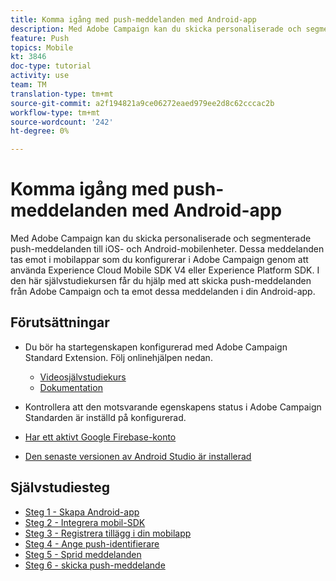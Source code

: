 ```yaml
---
title: Komma igång med push-meddelanden med Android-app
description: Med Adobe Campaign kan du skicka personaliserade och segmenterade push-meddelanden till iOS- och Android-mobilenheter. Dessa meddelanden tas emot i mobilappar som du konfigurerar i Adobe Campaign genom att använda Experience Cloud Mobile SDK V4 eller Experience Platform SDK. I den här självstudiekursen får du hjälp med att skicka push-meddelanden från Adobe Campaign och ta emot dessa meddelanden i din Android-app.
feature: Push
topics: Mobile
kt: 3846
doc-type: tutorial
activity: use
team: TM
translation-type: tm+mt
source-git-commit: a2f194821a9ce06272eaed979ee2d8c62cccac2b
workflow-type: tm+mt
source-wordcount: '242'
ht-degree: 0%

---
```


# Komma igång med push-meddelanden med Android-app

Med Adobe Campaign kan du skicka personaliserade och segmenterade push-meddelanden till iOS- och Android-mobilenheter.
Dessa meddelanden tas emot i mobilappar som du konfigurerar i Adobe Campaign genom att använda Experience Cloud Mobile SDK V4 eller Experience Platform SDK.
I den här självstudiekursen får du hjälp med att skicka push-meddelanden från Adobe Campaign och ta emot dessa meddelanden i din Android-app.

## Förutsättningar

* Du bör ha startegenskapen konfigurerad med Adobe Campaign Standard Extension. Följ onlinehjälpen nedan.
   * [Videosjälvstudiekurs](https://video.tv.adobe.com/v/26224?quality=12&captions=swe)
   * [Dokumentation](https://docs.adobe.com/content/help/en/campaign-learn/campaign-standard-tutorials/communication-channels/mobile/configure-mobile-apps-using-aep-sdk.html)

* Kontrollera att den motsvarande egenskapens status i Adobe Campaign Standarden är inställd på konfigurerad.
* [Har ett aktivt Google Firebase-konto](https://firebase.google.com)
* [Den senaste versionen av Android Studio är installerad](https://developer.android.com/studio)

## Självstudiesteg

* [Steg 1 - Skapa Android-app](/help/tutorial-push-notifications-android/create-android-app.md)
* [Steg 2 - Integrera mobil-SDK](/help/tutorial-push-notifications-android/integrating-with-mobile-sdk.md)
* [Steg 3 - Registrera tillägg i din mobilapp](/help/tutorial-push-notifications-android/register-mobile-extensions.md)
* [Steg 4 - Ange push-identifierare](/help/tutorial-push-notifications-android/set-push-identifier.md)
* [Steg 5 - Sprid meddelanden](/help/tutorial-push-notifications-android/propagate-notification.md)
* [Steg 6 - skicka push-meddelande](/help/tutorial-push-notifications-android/send-push-notification.md)

